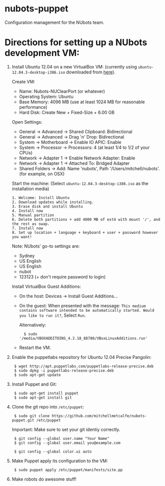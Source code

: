 nubots-puppet
=============

Configuration management for the NUbots team.

# Directions for setting up a NUbots development VM:

1.	Install Ubuntu 12.04 on a new VirtualBox VM:
	(currently using `ubuntu-12.04.3-desktop-i386.iso` downloaded from [here](http://releases.ubuntu.com/precise/ubuntu-12.04.3-desktop-i386.iso)).

	Create VM:
	* Name: Nubots-NUClearPort (or whatever)
	* Operating System: Ubuntu
	* Base Memory: 4096 MB (use at least 1024 MB for reasonable performance)
	* Hard Disk: Create New + Fixed-Size + 6.00 GB

	Open Settings:
	* General -> Advanced -> Shared Clipboard: Bidirectional
	* General -> Advanced -> Drag 'n' Drop: Bidirectional
	* System -> Motherboard -> Enable IO APIC: Enable
	* System -> Processor -> Processors: 4 (at least 1/4 to 1/2 of your CPUs)
	* Network -> Adapter 1 -> Enable Network Adapter: Enable
	* Network -> Adapter 1 -> Attached To: Bridged Adapter
	* Shared Folders -> Add: Name 'nubots', Path '/Users/mitchell/nubots'. (for example, on OSX)

	Start the machine: (Select `ubuntu-12.04.3-desktop-i386.iso` as the installation media)
	
		1. Welcome: Install Ubuntu
		2. Download updates while installing.
		3. Erase disk and install Ubuntu
		4. Install now
		5. Manual partition
		6. Delete both partitions + add 4000 MB of ext4 with mount '/', and the rest as swap.
		7. Install now
		8. Set up location + language + keyboard + user + password however you want!

	Note: NUbots' go-to settings are:
	* Sydney
	* US English
	* US English
	* nubot
	* 123123 (+ don't require password to login)
	
	Install VirtualBox Guest Additions:
	* On the host:
		Devices -> Install Guest Additions...
	* On the guest:
		When presented with the message:
			`This medium contains software intended to be automatically started. Would you like to run it?`,
		Select `Run`.
	
		Alternatively:
			
			$ sudo  '/media/VBOXADDITOINS_4.2.18_88780/VBoxLinuxAdditions.run'
	* Restart the VM.

2. Enable the puppetlabs repository for Ubuntu 12.04 Precise Pangolin:

		$ wget http://apt.puppetlabs.com/puppetlabs-release-precise.deb
		$ sudo dpkg -i puppetlabs-release-precise.deb
		$ sudo apt-get update

3. Install Puppet and Git:

		$ sudo apt-get install puppet
		$ sudo apt-get install git

4. Clone the git repo into `/etc/puppet`:

		$ sudo git clone https://github.com/mitchellmetcalfe/nubots-puppet.git /etc/puppet

	Important: Make sure to set your git identiy correctly.
	
		$ git config --global user.name "Your Name"
		$ git config --global user.email you@example.com

		$ git config --global color.ui auto

5. Make Puppet apply its configuration to the VM:

		$ sudo puppet apply /etc/puppet/manifests/site.pp

6. Make robots do awesome stuff!
